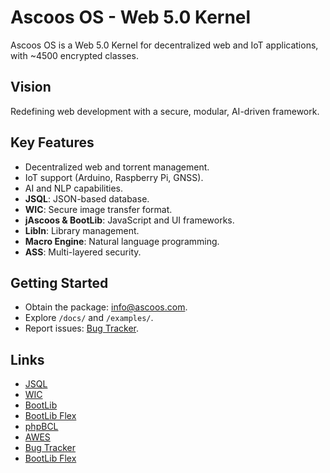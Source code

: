 # Ascoos OS - Web 5.0 Kernel

Ascoos OS is a Web 5.0 Kernel for decentralized web and IoT applications, with ~4500 encrypted classes.

## Vision
Redefining web development with a secure, modular, AI-driven framework.

## Key Features
- Decentralized web and torrent management.
- IoT support (Arduino, Raspberry Pi, GNSS).
- AI and NLP capabilities.
- **JSQL**: JSON-based database.
- **WIC**: Secure image transfer format.
- **jAscoos & BootLib**: JavaScript and UI frameworks.
- **LibIn**: Library management.
- **Macro Engine**: Natural language programming.
- **ASS**: Multi-layered security.

## Getting Started
- Obtain the package: [info@ascoos.com](mailto:info@ascoos.com).
- Explore `/docs/` and `/examples/`.
- Report issues: [Bug Tracker](https://issues.ascoos.com).

## Links
- [JSQL](https://github.com/ascoos/jsql)
- [WIC](https://github.com/ascoos/wic)
- [BootLib](https://github.com/ascoos/bootlib)
- [BootLib Flex](https://bootlib.ascoos.com/examples/flex/)
- [phpBCL](https://github.com/ascoos/phpbcl8)
- [AWES](https://github.com/ascoos/awes)
- [Bug Tracker](https://issues.ascoos.com)
- [BootLib Flex](https://bootlib.ascoos.com/examples/flex/)
